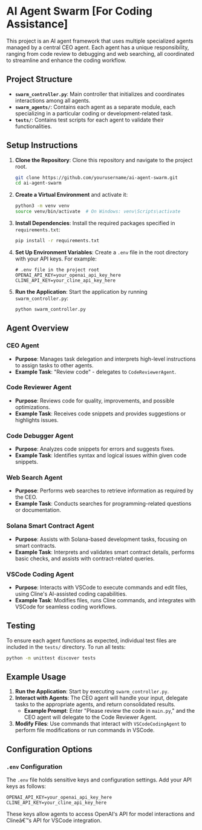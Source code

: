 
# AI Agent Swarm [For Coding Assistance]

This project is an AI agent framework that uses multiple specialized agents managed by a central CEO agent. Each agent has a unique responsibility, ranging from code review to debugging and web searching, all coordinated to streamline and enhance the coding workflow.

## Project Structure

- **`swarm_controller.py`**: Main controller that initializes and coordinates interactions among all agents.
- **`swarm_agents/`**: Contains each agent as a separate module, each specializing in a particular coding or development-related task.
- **`tests/`**: Contains test scripts for each agent to validate their functionalities.

## Setup Instructions

1. **Clone the Repository**: Clone this repository and navigate to the project root.
   ```bash
   git clone https://github.com/yourusername/ai-agent-swarm.git
   cd ai-agent-swarm
   ```

2. **Create a Virtual Environment** and activate it:
   ```bash
   python3 -m venv venv
   source venv/bin/activate  # On Windows: venv\Scripts\activate
   ```

3. **Install Dependencies**: Install the required packages specified in `requirements.txt`:
   ```bash
   pip install -r requirements.txt
   ```

4. **Set Up Environment Variables**: Create a `.env` file in the root directory with your API keys. For example:
   ```plaintext
   # .env file in the project root
   OPENAI_API_KEY=your_openai_api_key_here
   CLINE_API_KEY=your_cline_api_key_here
   ```

5. **Run the Application**: Start the application by running `swarm_controller.py`:
   ```bash
   python swarm_controller.py
   ```

## Agent Overview

### CEO Agent
- **Purpose**: Manages task delegation and interprets high-level instructions to assign tasks to other agents.
- **Example Task**: "Review code" - delegates to `CodeReviewerAgent`.

### Code Reviewer Agent
- **Purpose**: Reviews code for quality, improvements, and possible optimizations.
- **Example Task**: Receives code snippets and provides suggestions or highlights issues.

### Code Debugger Agent
- **Purpose**: Analyzes code snippets for errors and suggests fixes.
- **Example Task**: Identifies syntax and logical issues within given code snippets.

### Web Search Agent
- **Purpose**: Performs web searches to retrieve information as required by the CEO.
- **Example Task**: Conducts searches for programming-related questions or documentation.

### Solana Smart Contract Agent
- **Purpose**: Assists with Solana-based development tasks, focusing on smart contracts.
- **Example Task**: Interprets and validates smart contract details, performs basic checks, and assists with contract-related queries.

### VSCode Coding Agent
- **Purpose**: Interacts with VSCode to execute commands and edit files, using Cline's AI-assisted coding capabilities.
- **Example Task**: Modifies files, runs Cline commands, and integrates with VSCode for seamless coding workflows.

## Testing

To ensure each agent functions as expected, individual test files are included in the `tests/` directory. To run all tests:

```bash
python -m unittest discover tests
```

## Example Usage

1. **Run the Application**: Start by executing `swarm_controller.py`.
2. **Interact with Agents**: The CEO agent will handle your input, delegate tasks to the appropriate agents, and return consolidated results.
   - **Example Prompt**: Enter "Please review the code in `main.py`," and the CEO agent will delegate to the Code Reviewer Agent.
3. **Modify Files**: Use commands that interact with `VSCodeCodingAgent` to perform file modifications or run commands in VSCode.

## Configuration Options

### `.env` Configuration
The `.env` file holds sensitive keys and configuration settings. Add your API keys as follows:

```plaintext
OPENAI_API_KEY=your_openai_api_key_here
CLINE_API_KEY=your_cline_api_key_here
```

These keys allow agents to access OpenAI's API for model interactions and Clineâ€™s API for VSCode integration.
